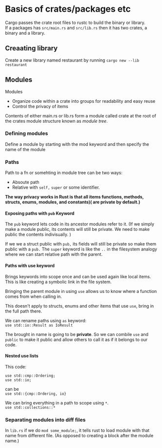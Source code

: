 # Basics of crates/packages etc

Cargo passes the crate root files to rustc to build the binary or library.  
If a packages has `src/main.rs` and `src/lib.rs` then it has two crates, a binary and a library.

## Creaating library

Create a new library named restaurant by running `cargo new --lib restaurant`

## Modules

Modules

- Organize code within a crate into groups for readability and easy reuse
- Control the privacy of items

Contents of either main.rs or lib.rs form a module called crate at the root of the crates module structure known as _module tree_.

### Defining modules

Define a module by starting with the mod keyword and then specify the name of the module

### Paths

Path to a fn or somehting in module tree can be two ways:

- Absoute path
- Relative with `self,` `super` or some identifier.

**The way privacy works in Rust is that all items functions, methods, structs, enums, modules, and constants)( are private by default.)**

#### Exposing paths with `pub` Keyword

The `pub` keyword lets code in its ancestor modules refer to it.
(If we simply make a module public, its contents will still be private. We need to make public the contents indivisually. )

If we we a struct public with `pub,` its fields will still be private so make them public with a `pub.`
The `super` keyword is like the `..` in the filesystem analogy where we can start relative path with the parent.

#### Paths with use keyword

Brings keywords into scope once and can be used again like local items.
This is like creating a symbolic link in the file system.

Bringing the parent module in using `use` allows us to know where a function comes from when calling in.

This doesn't apply to structs, enums and other items that use `use`, bring in the full path there.

We can rename paths using `as` keyword:  
`use std::io::Result as IoResult`

The brought in name is going to be **private**. So we can combile `use` and `public` to make it public and allow others to call it as if it belongs to our code.

#### Nested use lists

This code:

```
use std::cmp::Ordering;
use std::io;
```

can be  
`use std::{cmp::Ordering, io}`

We can bring everything in a path to scope using `*`.  
`use std::collections::*`

### Separating modules into diff files

In `lib.rs` if we do `mod some_module;`, it tells rust to load module with that name from different file. (As opposed to creating a block after the module name.)
